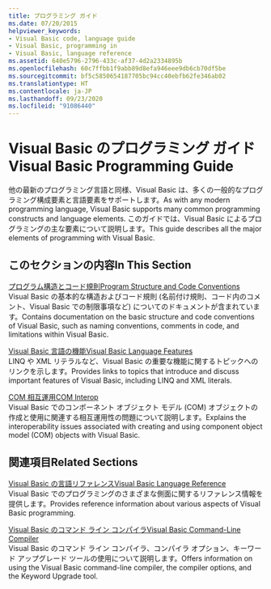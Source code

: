 ```yaml
---
title: プログラミング ガイド
ms.date: 07/20/2015
helpviewer_keywords:
- Visual Basic code, language guide
- Visual Basic, programming in
- Visual Basic, language reference
ms.assetid: 640e5796-2796-433c-af37-4d2a2334895b
ms.openlocfilehash: 60c7ffbb1f9abb89d8efa946eee9db6cb70df5be
ms.sourcegitcommit: bf5c5850654187705bc94cc40ebfb62fe346ab02
ms.translationtype: HT
ms.contentlocale: ja-JP
ms.lasthandoff: 09/23/2020
ms.locfileid: "91086440"
---
```

# <a name="visual-basic-programming-guide"></a><span data-ttu-id="56856-102">Visual Basic のプログラミング ガイド</span><span class="sxs-lookup"><span data-stu-id="56856-102">Visual Basic Programming Guide</span></span>

<span data-ttu-id="56856-103">他の最新のプログラミング言語と同様、Visual Basic は、多くの一般的なプログラミング構成要素と言語要素をサポートします。</span><span class="sxs-lookup"><span data-stu-id="56856-103">As with any modern programming language, Visual Basic supports many common programming constructs and language elements.</span></span> <span data-ttu-id="56856-104">このガイドでは、Visual Basic によるプログラミングの主な要素について説明します。</span><span class="sxs-lookup"><span data-stu-id="56856-104">This guide describes all the major elements of programming with Visual Basic.</span></span>  
  
## <a name="in-this-section"></a><span data-ttu-id="56856-105">このセクションの内容</span><span class="sxs-lookup"><span data-stu-id="56856-105">In This Section</span></span>  

 [<span data-ttu-id="56856-106">プログラム構造とコード規則</span><span class="sxs-lookup"><span data-stu-id="56856-106">Program Structure and Code Conventions</span></span>](program-structure/program-structure-and-code-conventions.md)  
 <span data-ttu-id="56856-107">Visual Basic の基本的な構造およびコード規則 (名前付け規則、コード内のコメント、Visual Basic での制限事項など) についてのドキュメントが含まれています。</span><span class="sxs-lookup"><span data-stu-id="56856-107">Contains documentation on the basic structure and code conventions of Visual Basic, such as naming conventions, comments in code, and limitations within Visual Basic.</span></span>  
  
 [<span data-ttu-id="56856-108">Visual Basic 言語の機能</span><span class="sxs-lookup"><span data-stu-id="56856-108">Visual Basic Language Features</span></span>](language-features/index.md)  
 <span data-ttu-id="56856-109">LINQ や XML リテラルなど、Visual Basic の重要な機能に関するトピックへのリンクを示します。</span><span class="sxs-lookup"><span data-stu-id="56856-109">Provides links to topics that introduce and discuss important features of Visual Basic, including LINQ and XML literals.</span></span>  
  
 [<span data-ttu-id="56856-110">COM 相互運用</span><span class="sxs-lookup"><span data-stu-id="56856-110">COM Interop</span></span>](com-interop/index.md)  
 <span data-ttu-id="56856-111">Visual Basic でのコンポーネント オブジェクト モデル (COM) オブジェクトの作成と使用に関連する相互運用性の問題について説明します。</span><span class="sxs-lookup"><span data-stu-id="56856-111">Explains the interoperability issues associated with creating and using component object model (COM) objects with Visual Basic.</span></span>  
  
## <a name="related-sections"></a><span data-ttu-id="56856-112">関連項目</span><span class="sxs-lookup"><span data-stu-id="56856-112">Related Sections</span></span>  

 [<span data-ttu-id="56856-113">Visual Basic の言語リファレンス</span><span class="sxs-lookup"><span data-stu-id="56856-113">Visual Basic Language Reference</span></span>](../language-reference/index.md)  
 <span data-ttu-id="56856-114">Visual Basic でのプログラミングのさまざまな側面に関するリファレンス情報を提供します。</span><span class="sxs-lookup"><span data-stu-id="56856-114">Provides reference information about various aspects of Visual Basic programming.</span></span>  
  
 [<span data-ttu-id="56856-115">Visual Basic のコマンド ライン コンパイラ</span><span class="sxs-lookup"><span data-stu-id="56856-115">Visual Basic Command-Line Compiler</span></span>](../reference/command-line-compiler/index.md)  
 <span data-ttu-id="56856-116">Visual Basic のコマンド ライン コンパイラ、コンパイラ オプション、キーワード アップグレード ツールの使用について説明します。</span><span class="sxs-lookup"><span data-stu-id="56856-116">Offers information on using the Visual Basic command-line compiler, the compiler options, and the Keyword Upgrade tool.</span></span>
